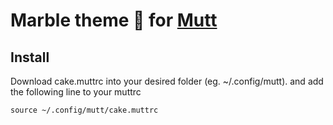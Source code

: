 # Marble theme 🎂 for [Mutt](http://www.mutt.org/)

## Install

Download cake.muttrc into your desired folder (eg. ~/.config/mutt).
and add the following line to your muttrc
```
source ~/.config/mutt/cake.muttrc
```
